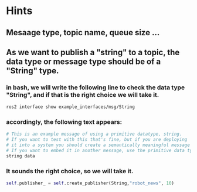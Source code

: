 # Hints
## Mesaage type, topic name, queue size ...
## As we want to publish a "string" to a topic, the data type or message type should be of a "String" type.
### in bash, we will write the following line to check the data type "String", and if that is the right choice we will take it.
```bash
ros2 interface show example_interfaces/msg/String
```
### accordingly, the following text appears:
```bash
# This is an example message of using a primitive datatype, string.
# If you want to test with this that's fine, but if you are deploying
# it into a system you should create a semantically meaningful message type.
# If you want to embed it in another message, use the primitive data type instead.
string data
```
### It sounds the right choice, so we will take it.
```python
self.publisher_ = self.create_publisher(String,"robot_news", 10)
```

